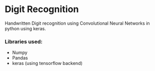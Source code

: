 # Digit Recognition

Handwritten Digit recognition using Convolutional Neural Networks in python using keras.

### Libraries used:
- Numpy
- Pandas
- keras (using tensorflow backend)
